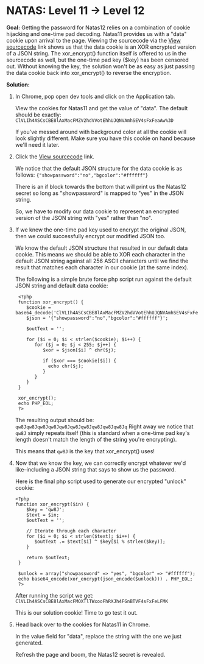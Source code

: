 # NATAS: Level 11 -> Level 12
**Goal:** Getting the password for Natas12 relies on a combination of cookie hijacking and one-time pad decoding. Natas11 provides us with a "data" cookie upon arrival to the page. Viewing the sourcecode via the [View sourcecode](http://natas11.natas.labs.overthewire.org/index-source.html) link shows us that the data cookie is an XOR encrypted version of a JSON string. The xor_encrypt() function itself is offered to us in the sourcecode as well, but the one-time pad key ($key) has been censored out. Without knowing the key, the solution won't be as easy as just passing the data cookie back into xor_encrypt() to reverse the encryption.

**Solution:**
1. In Chrome, pop open dev tools and click on the Application tab.

   View the cookies for Natas11 and get the value of "data". The default should be exactly:
   `ClVLIh4ASCsCBE8lAxMacFMZV2hdVVotEhhUJQNVAmhSEV4sFxFeaAw%3D`

   If you've messed around with background color at all the cookie will look slightly different.
   Make sure you have this cookie on hand because we'll need it later.
2. Click the [View sourcecode](http://natas11.natas.labs.overthewire.org/index-source.html) link.

   We notice that the default JSON structure for the data cookie is as follows:
   `{"showpassword":"no","bgcolor":"#ffffff"}`

   There is an if block towards the bottom that will print us the Natas12 secret so long as "showpassword" is mapped to "yes" in the JSON string.

   So, we have to modify our data cookie to represent an encrypted version of the JSON string with "yes" rather than "no".
3. If we knew the one-time pad key used to encrypt the original JSON, then we could successfully encrypt our modified JSON too.

   We know the default JSON structure that resulted in our default data cookie. This means we should be able to XOR each character in the default JSON string against all 256 ASCII characters until we find the result that matches each character in our cookie (at the same index).

   The following is a simple brute force php script run against the default JSON string and default data cookie:
   ```
    <?php
    function xor_encrypt() {
       $cookie = base64_decode('ClVLIh4ASCsCBE8lAxMacFMZV2hdVVotEhhUJQNVAmhSEV4sFxFeaAw%3D');
       $json = '{"showpassword":"no","bgcolor":"#ffffff"}';

       $outText = '';

       for ($i = 0; $i < strlen($cookie); $i++) {
          for ($j = 0; $j < 255; $j++) {
             $xor = $json[$i] ^ chr($j);

             if ($xor === $cookie[$i]) {
               echo chr($j);
             }
          }
       }
    }
    
    xor_encrypt();
    echo PHP_EOL;
    ?>
    ```

   The resulting output should be: `qw8Jqw8Jqw8Jqw8Jqw8Jqw8Jqw8Jqw8Jqw8Jqw8Jq`
   Right away we notice that `qw8J` simply repeats itself (this is standard when a one-time pad key's length doesn't match the length of the string you're encrypting).

   This means that `qw8J` is the key that xor_encrypt() uses!
4. Now that we know the key, we can correctly encrypt whatever we'd like–including a JSON string that says to show us the password.

   Here is the final php script used to generate our encrypted "unlock" cookie:
   ```
   <?php
   function xor_encrypt($in) {
       $key = 'qw8J';
       $text = $in;
       $outText = '';

       // Iterate through each character
       for ($i = 0; $i < strlen($text); $i++) {
          $outText .= $text[$i] ^ $key[$i % strlen($key)];
       }

       return $outText;
    }

    $unlock = array("showpassword" => "yes", "bgcolor" => "#ffffff");
    echo base64_encode(xor_encrypt(json_encode($unlock))) . PHP_EOL;
    ?>
    ```

   After running the script we get: `ClVLIh4ASCsCBE8lAxMacFMOXTlTWxooFhRXJh4FGnBTVF4sFxFeLFMK`

   This is our solution cookie! Time to go test it out.
5. Head back over to the cookies for Natas11 in Chrome.

   In the value field for "data", replace the string with the one we just generated.

   Refresh the page and boom, the Natas12 secret is revealed.